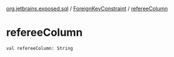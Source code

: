[org.jetbrains.exposed.sql](../index.md) / [ForeignKeyConstraint](index.md) / [refereeColumn](.)

# refereeColumn

`val refereeColumn: String`